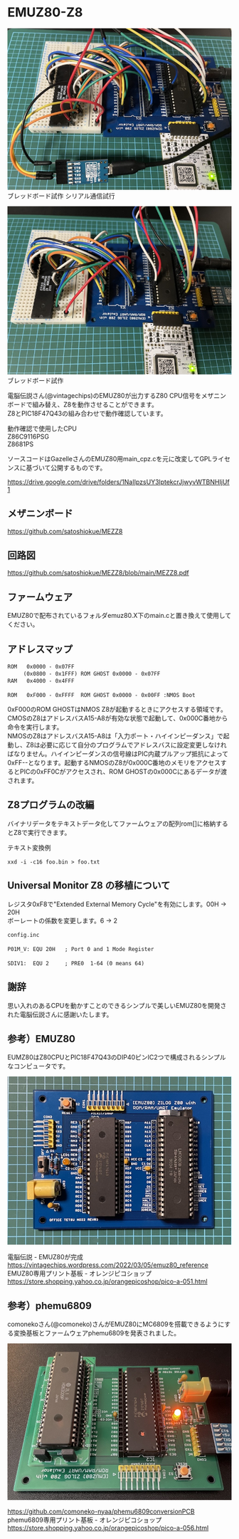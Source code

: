 # EMUZ80-Z8

![Z8 Prototype2](https://github.com/satoshiokue/EMUZ80-Z8/blob/main/imgs/IMG_1499.jpeg)  
ブレッドボード試作 シリアル通信試行

![Z8 Prototype](https://github.com/satoshiokue/EMUZ80-Z8/blob/main/imgs/IMG_1497.jpeg)  
ブレッドボード試作

電脳伝説さん(@vintagechips)のEMUZ80が出力するZ80 CPU信号をメザニンボードで組み替え、Z8を動作させることができます。  
Z8とPIC18F47Q43の組み合わせで動作確認しています。

動作確認で使用したCPU  
Z86C9116PSG  
Z8681PS

ソースコードはGazelleさんのEMUZ80用main_cpz.cを元に改変してGPLライセンスに基づいて公開するものです。

https://drive.google.com/drive/folders/1NaIIpzsUY3lptekcrJjwyvWTBNHIjUf1

## メザニンボード
https://github.com/satoshiokue/MEZZ8

## 回路図
https://github.com/satoshiokue/MEZZ8/blob/main/MEZZ8.pdf

## ファームウェア

EMUZ80で配布されているフォルダemuz80.X下のmain.cと置き換えて使用してください。

## アドレスマップ
```
ROM   0x0000 - 0x07FF
     (0x0800 - 0x1FFF) ROM GHOST 0x0000 - 0x07FF
RAM   0x4000 - 0x4FFF  

ROM   0xF000 - 0xFFFF  ROM GHOST 0x0000 - 0x00FF :NMOS Boot
```

0xF000のROM GHOSTはNMOS Z8が起動するときにアクセスする領域です。  
CMOSのZ8はアドレスバスA15-A8が有効な状態で起動して、0x000C番地から命令を実行します。  
NMOSのZ8はアドレスバスA15-A8は「入力ポート・ハイインピーダンス」で起動し、Z8は必要に応じて自分のプログラムでアドレスバスに設定変更しなければなりません。ハイインピーダンスの信号線はPIC内蔵プルアップ抵抗によって0xFF--となります。起動するNMOSのZ8が0x000C番地のメモリをアクセスするとPICの0xFF0Cがアクセスされ、ROM GHOSTの0x000Cにあるデータが渡されます。

## Z8プログラムの改編
バイナリデータをテキストデータ化してファームウェアの配列rom[]に格納するとZ8で実行できます。

テキスト変換例
```
xxd -i -c16 foo.bin > foo.txt
```

## Universal Monitor Z8 の移植について

レジスタ0xF8で"Extended External Memory Cycle"を有効にします。00H -> 20H  
ボーレートの係数を変更します。6 -> 2  

```
config.inc

P01M_V: EQU 20H   ; Port 0 and 1 Mode Register

SDIV1:  EQU 2     ; PRE0  1-64 (0 means 64)
```

## 謝辞
思い入れのあるCPUを動かすことのできるシンプルで美しいEMUZ80を開発された電脳伝説さんに感謝いたします。

## 参考）EMUZ80
EUMZ80はZ80CPUとPIC18F47Q43のDIP40ピンIC2つで構成されるシンプルなコンピュータです。

![EMUZ80](https://github.com/satoshiokue/EMUZ80-6502/blob/main/imgs/IMG_Z80.jpeg)

電脳伝説 - EMUZ80が完成  
https://vintagechips.wordpress.com/2022/03/05/emuz80_reference  
EMUZ80専用プリント基板 - オレンジピコショップ  
https://store.shopping.yahoo.co.jp/orangepicoshop/pico-a-051.html

## 参考）phemu6809
comonekoさん(@comoneko)さんがEMUZ80にMC6809を搭載できるようにする変換基板とファームウェアphemu6809を発表されました。

![phemu6809](https://github.com/satoshiokue/EMUZ80-6502/blob/main/imgs/IMG_6809.jpeg)

https://github.com/comoneko-nyaa/phemu6809conversionPCB  
phemu6809専用プリント基板 - オレンジピコショップ  
https://store.shopping.yahoo.co.jp/orangepicoshop/pico-a-056.html
